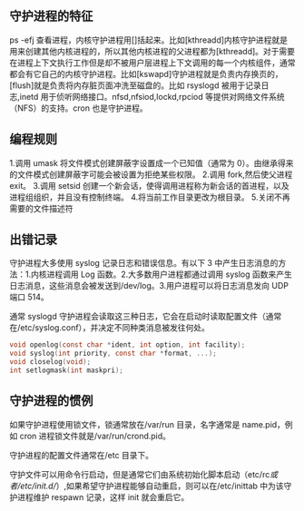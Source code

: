 ## 守护进程的特征

ps -efj 查看进程，内核守护进程用[]括起来。比如[kthreadd]内核守护进程就是用来创建其他内核进程的，所以其他内核进程的父进程都为[kthreadd]。对于需要在进程上下文执行工作但是却不被用户层进程上下文调用的每一个内核组件，通常都会有它自己的内核守护进程。比如[kswapd]守护进程就是负责内存换页的，[flush]就是负责将内存脏页面冲洗至磁盘的。比如 rsyslogd 被用于记录日志,inetd 用于侦听网络接口。nfsd,nfsiod,lockd,rpciod 等提供对网络文件系统（NFS）的支持。cron 也是守护进程。

## 编程规则

1.调用 umask 将文件模式创建屏蔽字设置成一个已知值（通常为 0）。由继承得来的文件模式创建屏蔽字可能会被设置为拒绝某些权限。 2.调用 fork,然后使父进程 exit。 3.调用 setsid 创建一个新会话，使得调用进程称为新会话的首进程，以及进程组组织，并且没有控制终端。 4.将当前工作目录更改为根目录。 5.关闭不再需要的文件描述符

## 出错记录

守护进程大多使用 syslog 记录日志和错误信息。有以下 3 中产生日志消息的方法：1.内核进程调用 Log 函数。2.大多数用户进程都通过调用 syslog 函数来产生日志消息，这些消息会被发送到/dev/log。3.用户进程可以将日志消息发向 UDP 端口 514。

通常 syslogd 守护进程会读取这三种日志，它会在启动时读取配置文件（通常在/etc/syslog.conf），并决定不同种类消息被发往何处。

```c
void openlog(const char *ident, int option, int facility);
void syslog(int priority, const char *format, ...);
void closelog(void);
int setlogmask(int maskpri);
```

## 守护进程的惯例

如果守护进程使用锁文件，锁通常放在/var/run 目录，名字通常是 name.pid，例如 cron 进程锁文件就是/var/run/crond.pid。

守护进程的配置文件通常在/etc 目录下。

守护文件可以用命令行启动，但是通常它们由系统初始化脚本启动（etc/rc*或者/etc/init.d/*）,如果希望守护进程能够自动重启，则可以在/etc/inittab 中为该守护进程维护 respawn 记录，这样 init 就会重启它。
